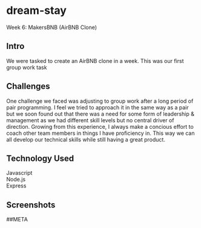 # dream-stay
Week 6: MakersBNB (AirBNB Clone)

## Intro
We were tasked to create an AirBNB clone in a week. This was our first group work task
## Challenges
One challenge we faced was adjusting to group work after a long period of pair programming. I feel we tried to approach it in
the same way as a pair but we soon found out that there was a need for some form of leadership & management as we had 
different skill levels but no central driver of direction. Growing from this experience, I always make a concious effort
to coach other team members in things I have proficiency in. 
This way we can all develop our technical skills while still having a great product.
<br>

## Technology Used
Javascript <br>
Node.js<br>
Express<br>
## Screenshots

##META
